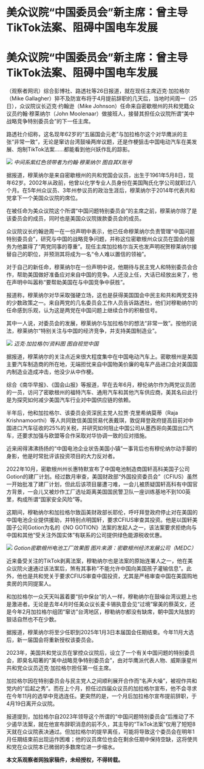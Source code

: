 # 美众议院“中国委员会”新主席：曾主导TikTok法案、阻碍中国电车发展

# 美众议院“中国委员会”新主席：曾主导TikTok法案、阻碍中国电车发展

（观察者网讯）综合彭博社、路透社等26日报道，就在现任主席迈克·加拉格尔（Mike
Gallagher）猝不及防宣布将于4月提前辞职的几天后，当地时间周一（25日），众议院议长迈克·约翰逊（Mike
Johnson）任命来自密歇根州的共和党籍众议员约翰·穆莱纳尔（John
Moolenaar）做接班人，接替其担任众议院所谓“美中战略竞争特别委员会”的下一任主席。

路透社介绍称，这名现年62岁的“五届国会元老”与加拉格尔这个对华鹰派的主张“非常一致”，无论是窜访台湾鼓噪两岸议题，还是作梗狙击中国电动汽车在美发展、炮制TikTok法案……都能看到他兴妖作乱的踪影。

![](https://inews.gtimg.com/om_bt/OydLoWqmYW95r4HQgSEKBZXN9MUPGZN7GEHlm-1akcQ1kAA/1000)
_中间系紫红色领带者为约翰·穆莱纳尔 图自其X账号_

据报道，穆莱纳尔是来自密歇根州的共和党国会议员，出生于1961年5月8日，现年62岁。2002年从政前，他曾以化学专业人员身份在美国陶氏化学公司就职过八个月。在5年州众议员、3年州参议员的政治生涯后，穆莱纳尔于2014年代表共和党拿下一个美国众议院的席位。

在被任命为美众议院这个所谓“中国问题特别委员会”的主席之前，穆莱纳尔除了是该委员会的成员，同时也是美国众议院拨款委员会的成员。

众议院议长约翰逊周一在一份声明中表示，他已任命穆莱纳尔负责管理“中国问题特别委员会”，研究与中国的战略竞争问题，并称这位密歇根州众议员在国会的服务为他赢得了“两党同事的尊重”。现任主席加拉格尔当天也发声明祝贺穆莱纳尔接替自己的职位，并预测其将成为一名“令人难以置信的领袖”。

对于自己的新任命，穆莱纳尔在一份声明中说，他期待与民主党人和特别委员会合作，帮助美国做好准备应对来自中国的竞争。人还没上任，大话已经放出来了，他在声明中叫嚣称“要帮助美国在与中国竞争中获胜”。

报道称，穆莱纳尔对华采取强硬立场，这也是获得美国国会中民主和共和两党支持的少数政策之一。来自两党的几名委员会工作人员告诉路透社，他们对穆勒纳尔的任命感到乐观，认为这是两党在中国问题上继续合作的积极信号。

其中一人说，对委员会的发展，穆莱纳尔与加拉格尔的想法“非常一致”。按他的说法，穆莱纳尔“特别关注与中国的经济竞争，并支持美国制造业”。

![](https://inews.gtimg.com/om_bt/Ot4ouoOVirGy6HpJrfrsufk0LGqTr_7N82AP00X3e_HBMAA/1000)
_迈克·加拉格尔/资料图 图自视觉中国_

据报道，穆莱纳尔的关注点近来很大程度集中在中国电动汽车上。密歇根州是美国主要汽车制造商的所在地，无端担忧来自中国物美价廉的电车产品进口会对美国国内制造业造成冲击，他没少从中作梗。

综合《南华早报》、《国会山报》等报道，早在去年6月，穆伦纳尔作为两党议员团的一员，访问了密歇根州的福特汽车、通用汽车和其他汽车供应商，美其名曰此行是为探究如何减少美国汽车行业对中国供应链的依赖。

半年后，他和加拉格尔、该委员会资深民主党人拉贾·克里希纳莫蒂（Raja
Krishnamoorthi）等人共同致信美国贸易代表戴琪，敦促拜登政府提高目前对中国进口汽车征收的25%的关税，并研究如何阻止中国公司从墨西哥向美国出口汽车，还要求加强与欧盟等合作采取对华协调一致的应对措施。

近来闹得沸沸扬扬的“中国电池企业状告美国小镇”一事背后也有穆伦纳尔动手脚的身影，他是时常批评该投资项目的大力反对者。

2022年10月，密歇根州州长惠特默宣布了中国电池制造商国轩高科美国子公司Gotion的建厂计划。经过数月审查，美国财政部“外国投资委员会”（CFIUS）虽然一开始批准了建厂计划，但此后该项目屡遭刁难，一会儿被质疑国轩高科有中国官方背景，一会儿又被炒作工厂选址距离美国国民警卫队一座训练基地不到100英里，构成所谓“国家安全风险”等。

这期间，穆勒纳尔和加拉格尔致函美财政部长耶伦，呼吁拜登政府停止对在美国的中国电池企业提供援助，并特别点明国轩，要求CFIUS审查其投资。他是以国轩美国子公司Gotion为名的《NO
GOTION》法案的发起人之一，该法案要求拒绝向与中国和其他“受关注外国实体”有联系的公司提供绿色能源税收优惠。

![](https://inews.gtimg.com/om_bt/OCU9hz4UfT2uM6gpni3lsvTPVI8C9kOFuDlxJFI5zCyagAA/1000)
_Gotion密歇根州电池工厂效果图 图片来源：密歇根州经济发展公司（MEDC）_

近来备受关注的TikTok剥离法案，穆勒纳尔也是法案的原始连署人之一，他在美众议院火速通过该法案后，煞有其事称“不能允许中国向美国孩子灌输信息”。此外，他也是共和党关于要求CFIUS审查中国投资，尤其是严格审查中国在美国购地卖房的共同提案人。

和加拉格尔一众天天叫嚣着要“抗中保台”的人一样，穆勒纳尔在鼓噪台湾议题上也是激进者。无论是去年4月时任美众议长麦卡锡执意会见“过境”窜美的蔡英文，还是今年2月加拉格尔组团“窜访”台湾地区，穆勒纳尔都没有缺席，朝中国大陆放的狠话自然也不在少数。

据报道，穆莱纳尔将至少任职到2025年1月3日本届国会任期结束。今年11月大选后，新一届国会将重新授权该委员会。

2023年，美国共和党议员在掌控众议院后，设立了一个有关中国问题的特别委员会，即臭名昭著的“美中战略竞争特别委员会”，由对华鹰派代表人物、威斯康星州共和党众议员迈克·加拉格尔担任第一任主席。

加拉格尔因在特别委员会与民主党人之间顺利展开合作而“名声大噪”，被视作共和党内的“后起之秀”。而在上个月，担任过四届众议员的加拉格尔宣布，他不会寻求在今年11月的选举中竞选连任。更突然的是，一个月后加拉格尔宣布提前辞职，于4月19日离开众议院。

报道提到，加拉格尔自2023年领导这个所谓的“中国问题特别委员会”后推动了不少遏华法案，就在他宣布辞职消息的前不久，其主导的“TikTok法案”仅用了短短8天就在众议院表决通过。但加拉格尔的提早离任，可能将导致这个委员会在明年1月任期结束前出现运作困难；他的议员席位也会在剩余任期中保持空缺，这将使共和党在众议院本已微弱的多数席位进一步缩水。

**本文系观察者网独家稿件，未经授权，不得转载。**

